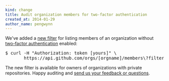 ```yaml
---
kind: change
title: Audit organization members for two-factor authentication
created_at: 2014-01-29
author_name: pengwynn
---
```


We've added a [new filter][filter] for listing members of an organization without
[two-factor authentication][2fa-blog] enabled:


<pre class="terminal">
$ curl -H "Authorization: token [yours]" \
       https://api.github.com/orgs/[orgname]/members\?filter\=2fa_disabled
</pre>

The new filter is available for owners of organizations with private
repositories. Happy auditing and [send us your feedback or questions][contact].

[filter]: /v3/orgs/members/#audit-two-factor-auth
[2fa-blog]: https://github.com/blog/1614-two-factor-authentication
[contact]: https://github.com/contact?form[subject]=API+2FA+filter

